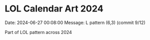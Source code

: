 # LOL Calendar Art 2024

Date: 2024-06-27 00:08:00
Message: L pattern (6,3) (commit 9/12)

Part of LOL pattern across 2024
